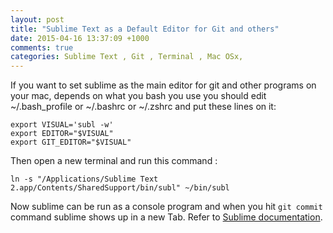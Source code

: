 ```yaml
---
layout: post
title: "Sublime Text as a Default Editor for Git and others"
date: 2015-04-16 13:37:09 +1000
comments: true
categories: Sublime Text , Git , Terminal , Mac OSx, 
---
```

If you want to set sublime as the main editor for git and other programs on your mac, depends on what you bash you use you should edit  ~/.bash_profile or ~/.bashrc or ~/.zshrc and put these lines on it:

```
export VISUAL='subl -w'
export EDITOR="$VISUAL"
export GIT_EDITOR="$VISUAL"

```

Then open a new terminal and run this command :
```
ln -s "/Applications/Sublime Text 2.app/Contents/SharedSupport/bin/subl" ~/bin/subl
```
 Now sublime can be run as a console program and when you hit ```git commit``` command sublime shows up in a new Tab. Refer to [Sublime documentation](https://www.sublimetext.com/docs/2/osx_command_line.html).

